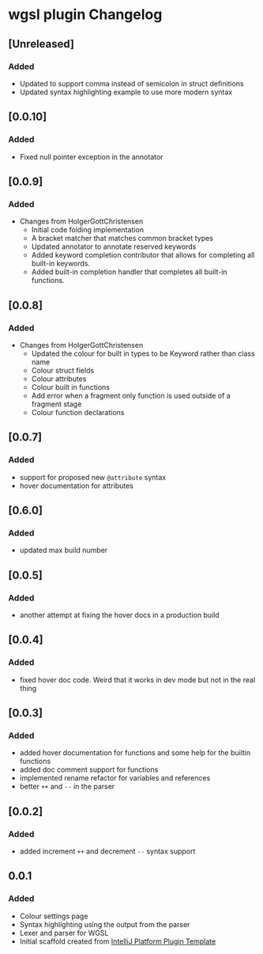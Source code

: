 <!-- Keep a Changelog guide -> https://keepachangelog.com -->

# wgsl plugin Changelog

## [Unreleased]
### Added
- Updated to support comma instead of semicolon in struct definitions
- Updated syntax highlighting example to use more modern syntax

## [0.0.10]
### Added
- Fixed null pointer exception in the annotator

## [0.0.9]
### Added
- Changes from HolgerGottChristensen
  - Initial code folding implementation
  - A bracket matcher that matches common bracket types
  - Updated annotator to annotate reserved keywords
  - Added keyword completion contributor that allows for completing all built-in keywords.
  - Added built-in completion handler that completes all built-in functions.

## [0.0.8]
### Added
- Changes from HolgerGottChristensen
  - Updated the colour for built in types to be Keyword rather than class name
  - Colour struct fields
  - Colour attributes
  - Colour built in functions
  - Add error when a fragment only function is used outside of a fragment stage
  - Colour function declarations

## [0.0.7]
### Added
- support for proposed new `@attribute` syntax
- hover documentation for attributes

## [0.6.0]
### Added
- updated max build number

## [0.0.5]
### Added
- another attempt at fixing the hover docs in a production build

## [0.0.4]
### Added
- fixed hover doc code. Weird that it works in dev mode but not in the real thing

## [0.0.3]
### Added
- added hover documentation for functions and some help for the builtin functions
- added doc comment support for functions
- implemented rename refactor for variables and references
- better `++` and `--` in the parser

## [0.0.2]
### Added
- added increment `++` and  decrement `--` syntax support

## 0.0.1
### Added
- Colour settings page
- Syntax highlighting using the output from the parser
- Lexer and parser for WGSL
- Initial scaffold created from [IntelliJ Platform Plugin Template](https://github.com/JetBrains/intellij-platform-plugin-template)